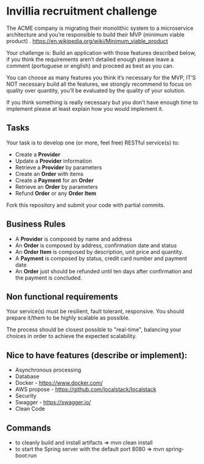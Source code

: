 # Invillia recruitment challenge

The ACME company is migrating their monolithic system to a microservice architecture and you’re responsible to build their MVP (minimum viable product)  .
https://en.wikipedia.org/wiki/Minimum_viable_product

Your challenge is:
Build an application with those features described below, if you think the requirements aren’t detailed enough please leave a comment (portuguese or english) and proceed as best as you can.

You can choose as many features you think it’s necessary for the MVP,  IT’S NOT necessary build all the features, we strongly recommend to focus on quality over quantity, you’ll be evaluated by the quality of your solution.

If you think something is really necessary but you don’t have enough time to implement please at least explain how you would implement it.

## Tasks

Your task is to develop one (or more, feel free) RESTful service(s) to:
* Create a **Provider**
* Update a **Provider** information
* Retrieve a **Provider** by parameters
* Create an **Order** with items
* Create a **Payment** for an **Order**
* Retrieve an **Order** by parameters
* Refund **Order** or any **Order Item**

Fork this repository and submit your code with partial commits.

## Business Rules

* A **Provider** is composed by name and address
* An **Order** is composed by address, confirmation date and status
* An **Order Item** is composed by description, unit price and quantity.
* A **Payment** is composed by status, credit card number and payment date
* An **Order** just should be refunded until ten days after confirmation and the payment is concluded.

## Non functional requirements

Your service(s) must be resilient, fault tolerant, responsive. You should prepare it/them to be highly scalable as possible.

The process should be closest possible to "real-time", balancing your choices in order to achieve the expected
scalability.

## Nice to have features (describe or implement):
* Asynchronous processing
* Database
* Docker - https://www.docker.com/
* AWS propose - https://github.com/localstack/localstack
* Security
* Swagger - https://swagger.io/
* Clean Code


## Commands

* to cleanly build and install artifacts =>  mvn clean install
* to start the Spring server with the default port 8080 => mvn spring-boot:run
